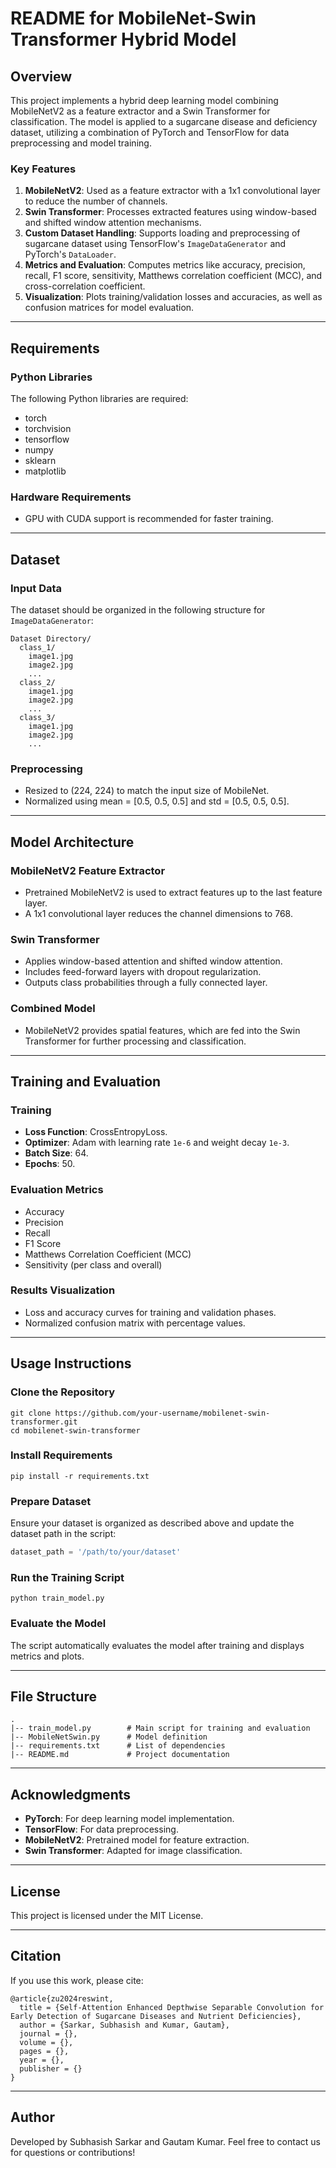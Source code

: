# README for MobileNet-Swin Transformer Hybrid Model

## Overview
This project implements a hybrid deep learning model combining MobileNetV2 as a feature extractor and a Swin Transformer for classification. The model is applied to a sugarcane disease and deficiency dataset, utilizing a combination of PyTorch and TensorFlow for data preprocessing and model training.

### Key Features
1. **MobileNetV2**: Used as a feature extractor with a 1x1 convolutional layer to reduce the number of channels.
2. **Swin Transformer**: Processes extracted features using window-based and shifted window attention mechanisms.
3. **Custom Dataset Handling**: Supports loading and preprocessing of sugarcane dataset using TensorFlow's `ImageDataGenerator` and PyTorch's `DataLoader`.
4. **Metrics and Evaluation**: Computes metrics like accuracy, precision, recall, F1 score, sensitivity, Matthews correlation coefficient (MCC), and cross-correlation coefficient.
5. **Visualization**: Plots training/validation losses and accuracies, as well as confusion matrices for model evaluation.

---

## Requirements

### Python Libraries
The following Python libraries are required:
- torch
- torchvision
- tensorflow
- numpy
- sklearn
- matplotlib

### Hardware Requirements
- GPU with CUDA support is recommended for faster training.

---

## Dataset

### Input Data
The dataset should be organized in the following structure for `ImageDataGenerator`:
```
Dataset Directory/
  class_1/
    image1.jpg
    image2.jpg
    ...
  class_2/
    image1.jpg
    image2.jpg
    ...
  class_3/
    image1.jpg
    image2.jpg
    ...
```

### Preprocessing
- Resized to (224, 224) to match the input size of MobileNet.
- Normalized using mean = [0.5, 0.5, 0.5] and std = [0.5, 0.5, 0.5].

---

## Model Architecture

### MobileNetV2 Feature Extractor
- Pretrained MobileNetV2 is used to extract features up to the last feature layer.
- A 1x1 convolutional layer reduces the channel dimensions to 768.

### Swin Transformer
- Applies window-based attention and shifted window attention.
- Includes feed-forward layers with dropout regularization.
- Outputs class probabilities through a fully connected layer.

### Combined Model
- MobileNetV2 provides spatial features, which are fed into the Swin Transformer for further processing and classification.

---

## Training and Evaluation

### Training
- **Loss Function**: CrossEntropyLoss.
- **Optimizer**: Adam with learning rate `1e-6` and weight decay `1e-3`.
- **Batch Size**: 64.
- **Epochs**: 50.

### Evaluation Metrics
- Accuracy
- Precision
- Recall
- F1 Score
- Matthews Correlation Coefficient (MCC)
- Sensitivity (per class and overall)

### Results Visualization
- Loss and accuracy curves for training and validation phases.
- Normalized confusion matrix with percentage values.

---

## Usage Instructions

### Clone the Repository
```
git clone https://github.com/your-username/mobilenet-swin-transformer.git
cd mobilenet-swin-transformer
```

### Install Requirements
```
pip install -r requirements.txt
```

### Prepare Dataset
Ensure your dataset is organized as described above and update the dataset path in the script:
```python
dataset_path = '/path/to/your/dataset'
```

### Run the Training Script
```
python train_model.py
```

### Evaluate the Model
The script automatically evaluates the model after training and displays metrics and plots.

---

## File Structure
```
.
|-- train_model.py        # Main script for training and evaluation
|-- MobileNetSwin.py      # Model definition
|-- requirements.txt      # List of dependencies
|-- README.md             # Project documentation
```

---

## Acknowledgments
- **PyTorch**: For deep learning model implementation.
- **TensorFlow**: For data preprocessing.
- **MobileNetV2**: Pretrained model for feature extraction.
- **Swin Transformer**: Adapted for image classification.

---

## License
This project is licensed under the MIT License.

---

## Citation
If you use this work, please cite:

```
@article{zu2024reswint,
  title = {Self-Attention Enhanced Depthwise Separable Convolution for Early Detection of Sugarcane Diseases and Nutrient Deficiencies},
  author = {Sarkar, Subhasish and Kumar, Gautam},
  journal = {},
  volume = {},
  pages = {},
  year = {},
  publisher = {}
}
```

---

## Author
Developed by Subhasish Sarkar and Gautam Kumar. Feel free to contact us for questions or contributions!

